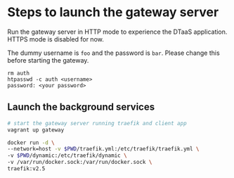 # Steps to launch the gateway server

Run the gateway server in HTTP mode to experience the DTaaS application.
HTTPS mode is disabled for now.

The dummy username is `foo` and the password is `bar`.
Please change this before starting the gateway.
```
rm auth
htpasswd -c auth <username>
password: <your password>
```

## Launch the background services

```bash
# start the gateway server running traefik and client app
vagrant up gateway

docker run -d \
--network=host -v $PWD/traefik.yml:/etc/traefik/traefik.yml \
-v $PWD/dynamic:/etc/traefik/dynamic \
-v /var/run/docker.sock:/var/run/docker.sock \
traefik:v2.5
```
